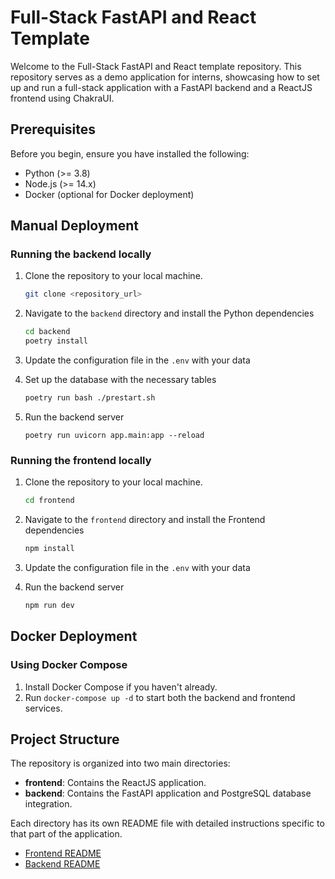 
# Full-Stack FastAPI and React Template

Welcome to the Full-Stack FastAPI and React template repository. This repository serves as a demo application for interns, showcasing how to set up and run a full-stack application with a FastAPI backend and a ReactJS frontend using ChakraUI.

## Prerequisites

Before you begin, ensure you have installed the following:

- Python (>= 3.8)
- Node.js (>= 14.x)
- Docker (optional for Docker deployment)

## Manual Deployment

### Running the backend locally

1. Clone the repository to your local machine.

    ```sh
    git clone <repository_url>
    ```

2. Navigate to the `backend` directory and install the Python dependencies
    ```sh
    cd backend
    poetry install
    ```

3. Update the configuration file in the `.env` with your data

4. Set up the database with the necessary tables
    ```sh
    poetry run bash ./prestart.sh
    ```

5. Run the backend server
    ```
    poetry run uvicorn app.main:app --reload
    ```

### Running the frontend locally

1. Clone the repository to your local machine.

    ```sh
    cd frontend
    ```

2. Navigate to the `frontend` directory and install the Frontend dependencies
    ```sh
    npm install
    ```

3. Update the configuration file in the `.env` with your data

4. Run the backend server
    ```sh
    npm run dev
    ```

## Docker Deployment

### Using Docker Compose

1. Install Docker Compose if you haven't already.
2. Run `docker-compose up -d` to start both the backend and frontend services.

## Project Structure

The repository is organized into two main directories:

- **frontend**: Contains the ReactJS application.
- **backend**: Contains the FastAPI application and PostgreSQL database integration.

Each directory has its own README file with detailed instructions specific to that part of the application.
- [Frontend README](./frontend/README.md)
- [Backend README](./backend/README.md)

